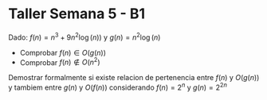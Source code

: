 # Taller Semana 5 - B1

Dado: $f(n) = n^3 + 9n^2\log(n))$ y $g(n) = n^2\log(n)$
* Comprobar $f(n) \in O(g(n))$
* Comprobar $f(n) \notin O(n^2)$

Demostrar formalmente si existe relacion de pertenencia entre $f(n)$ y $O(g(n))$ y tambiem entre $g(n)$ y $O(f(n))$ considerando $f(n) = 2^n$ y $g(n) = 2^{2n}$ 
